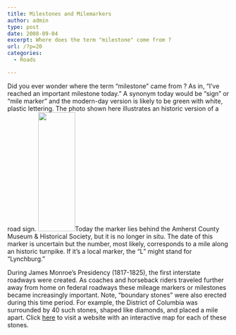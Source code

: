 ```yaml
---
title: Milestones and Milemarkers
author: admin
type: post
date: 2008-09-04
excerpt: Where does the term "milestone" come from ?
url: /?p=20
categories:
  - Roads

---
```

Did you ever wonder where the term &#8220;milestone&#8221; came from ? As in, &#8220;I&#8217;ve reached an important milestone today.&#8221; A synonym today would be &#8220;sign&#8221; or &#8220;mile marker&#8221; and the modern-day version is likely to be green with white, plastic lettering. The photo shown here illustrates an historic version of a road sign. [<img class="aligncenter size-medium wp-image-26" title="milemarker_l52" src="http://www.locohistory.org/blog/amherst/wp-content/uploads/2008/09/milemarker_l52.jpg" alt="" width="84" height="270" />][1]Today the marker lies behind the Amherst County Museum & Historical Society, but it is no longer in situ. The date of this marker is uncertain but the number, most likely, corresponds to a mile along an historic turnpike. If it&#8217;s a local marker, the &#8220;L&#8221; might stand for &#8220;Lynchburg.&#8221;

During James Monroe&#8217;s Presidency (1817-1825), the first interstate roadways were created. As coaches and horseback riders traveled further away from home on federal roadways these mileage markers or milestones became increasingly important. Note, &#8220;boundary stones&#8221; were also erected during this time period. For example, the District of Columbia was surrounded by 40 such stones, shaped like diamonds, and placed a mile apart. Click [here](http://www.boundarystones.org/) to visit a website with an interactive map for each of these stones.

 [1]: http://www.locohistory.org/blog/amherst/wp-content/uploads/2008/09/milemarker_l52.jpg
